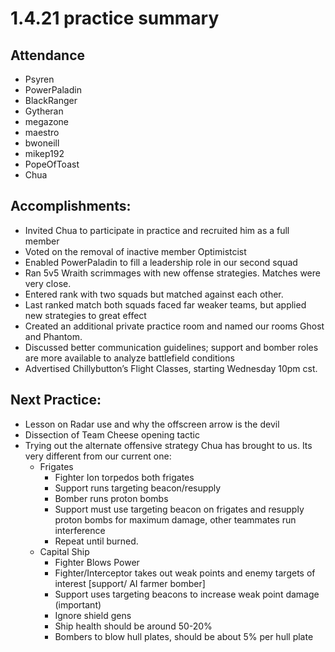# 1.4.21 practice summary
## Attendance
* Psyren
* PowerPaladin
* BlackRanger
* Gytheran
* megazone
* maestro
* bwoneill
* mikep192
* PopeOfToast
* Chua

## Accomplishments:
* Invited Chua to participate in practice and recruited him as a full member
* Voted on the removal of inactive member Optimistcist
* Enabled PowerPaladin to fill a leadership role in our second squad
* Ran 5v5 Wraith scrimmages with new offense strategies. Matches were very close.
* Entered rank with two squads but matched against each other.
* Last ranked match both squads faced far weaker teams, but applied new strategies to great effect
* Created an additional private practice room and named our rooms Ghost and Phantom.
* Discussed better communication guidelines; support and bomber roles are more available to analyze battlefield conditions
* Advertised Chillybutton’s Flight Classes, starting Wednesday 10pm cst.

## Next Practice:
* Lesson on Radar use and why the offscreen arrow is the devil
* Dissection of Team Cheese opening tactic
* Trying out the alternate offensive strategy Chua has brought to us. Its very different from our current one:
  * Frigates
    * Fighter Ion torpedos both frigates 
    * Support runs targeting beacon/resupply
    * Bomber  runs proton bombs
    * Support must use targeting beacon on frigates and resupply proton bombs for maximum damage, other teammates run interference
    * Repeat until burned.
  * Capital Ship
    * Fighter Blows Power
    * Fighter/Interceptor takes out weak points and enemy targets of interest [support/ AI farmer bomber] 
    * Support uses targeting beacons to increase weak point damage (important)
    * Ignore shield gens
    * Ship health should be around 50-20%
    * Bombers to blow hull plates, should be about 5% per hull plate
		
		
